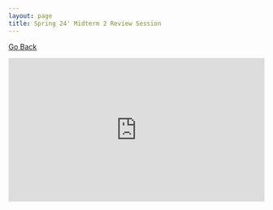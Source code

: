 ```yaml
---
layout: page
title: Spring 24' Midterm 2 Review Session
---
```


[Go Back](/teaching)

<div style="position: relative; padding-bottom: 56.25%; height: 0; overflow: hidden;">
  <iframe src="https://docs.google.com/presentation/d/e/2PACX-1vS1rYKCGsnzgGNq6eRCgGD8wx-Uk_j5zs9-45pCQmu4OjVPwOPjA7DBQi3FyUOCLg/pub?start=true&loop=true&delayms=3000" frameborder="0" style="position: absolute; top: 0; left: 0; width: 100%; height: 100%;" allowfullscreen="true" mozallowfullscreen="true" webkitallowfullscreen="true"></iframe>
</div>
